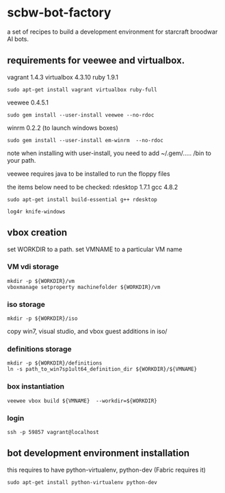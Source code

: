 # scbw-bot-factory
a set of recipes to build a development environment for starcraft broodwar AI bots.

## requirements for veewee and virtualbox.

vagrant 1.4.3 virtualbox 4.3.10 ruby 1.9.1
```
sudo apt-get install vagrant virtualbox ruby-full
```
veewee 0.4.5.1
```
sudo gem install --user-install veewee --no-rdoc
```

winrm 0.2.2 (to launch windows boxes)
```
sudo gem install --user-install em-winrm  --no-rdoc
```
note when installing with user-install, you need to add ~/.gem/..... /bin to your path.

veewee requires java to be installed to run the floppy files




the items below need to be checked:
rdesktop 1.7.1 gcc 4.8.2
```
sudo apt-get install build-essential g++ rdesktop
```

```
log4r knife-windows
```

## vbox creation

set WORKDIR to a path.
set VMNAME to a particular VM name

### VM vdi storage

```
mkdir -p ${WORKDIR}/vm
vboxmanage setproperty machinefolder ${WORKDIR}/vm
```
### iso storage
```
mkdir -p ${WORKDIR}/iso
```
copy win7, visual studio, and vbox guest additions in iso/

### definitions storage
```
mkdir -p ${WORKDIR}/definitions
ln -s path_to_win7sp1ult64_definition_dir ${WORKDIR}/${VMNAME}
```

### box instantiation
```
veewee vbox build ${VMNAME}  --workdir=${WORKDIR}
```

### login
```
ssh -p 59857 vagrant@localhost
```

## bot development environment installation

this requires to have python-virtualenv, python-dev (Fabric requires it)
```
sudo apt-get install python-virtualenv python-dev
```
